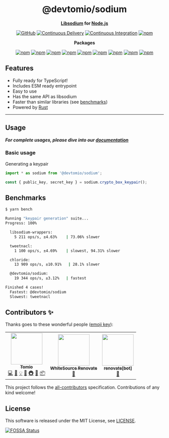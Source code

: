 <div align="center">

# @devtomio/sodium

**<a href="https://libsodium.gitbook.io">Libsodium</a> for <a href="https://nodejs.org">Node.js</a>**

[![GitHub](https://img.shields.io/github/license/devtomio/sodium)](https://github.com/devtomio/sodium/blob/main/LICENSE)
[![Continuous Delivery](https://github.com/devtomio/sodium/actions/workflows/continuous-delivery.yml/badge.svg)](https://github.com/devtomio/sodium/actions/workflows/continuous-delivery.yml)
[![Continuous Integration](https://github.com/devtomio/sodium/actions/workflows/continuous-integration.yml/badge.svg)](https://github.com/devtomio/sodium/actions/workflows/continuous-integration.yml)
[![npm](https://img.shields.io/npm/v/@devtomio/sodium?color=crimson&logo=npm&style=flat-square)](https://www.npmjs.com/package/@devtomio/sodium)

**Packages**

[![npm](https://img.shields.io/npm/v/@devtomio/sodium-android-arm64?color=crimson&logo=npm&style=flat-square&label=@devtomio/sodium-android-arm64)](https://www.npmjs.com/package/@devtomio/sodium-android-arm64)
[![npm](https://img.shields.io/npm/v/@devtomio/sodium-darwin-arm64?color=crimson&logo=npm&style=flat-square&label=@devtomio/sodium-darwin-arm64)](https://www.npmjs.com/package/@devtomio/sodium-darwin-arm64)
[![npm](https://img.shields.io/npm/v/@devtomio/sodium-darwin-x64?color=crimson&logo=npm&style=flat-square&label=@devtomio/sodium-darwin-x64)](https://www.npmjs.com/package/@devtomio/sodium-darwin-x64)
[![npm](https://img.shields.io/npm/v/@devtomio/sodium-freebsd-x64?color=crimson&logo=npm&style=flat-square&label=@devtomio/sodium-freebsd-x64)](https://www.npmjs.com/package/@devtomio/sodium-freebsd-x64)
[![npm](https://img.shields.io/npm/v/@devtomio/sodium-linux-arm64-gnu?color=crimson&logo=npm&style=flat-square&label=@devtomio/sodium-linux-arm64-gnu)](https://www.npmjs.com/package/@devtomio/sodium-linux-arm64-gnu)
[![npm](https://img.shields.io/npm/v/@devtomio/sodium-linux-arm64-musl?color=crimson&logo=npm&style=flat-square&label=@devtomio/sodium-linux-arm64-musl)](https://www.npmjs.com/package/@devtomio/sodium-linux-arm64-musl)
[![npm](https://img.shields.io/npm/v/@devtomio/sodium-linux-x64-gnu?color=crimson&logo=npm&style=flat-square&label=@devtomio/sodium-linux-x64-gnu)](https://www.npmjs.com/package/@devtomio/sodium-linux-x64-gnu)
[![npm](https://img.shields.io/npm/v/@devtomio/sodium-linux-x64-musl?color=crimson&logo=npm&style=flat-square&label=@devtomio/sodium-linux-x64-musl)](https://www.npmjs.com/package/@devtomio/sodium-linux-x64-musl)
[![npm](https://img.shields.io/npm/v/@devtomio/sodium-win32-x64-msvc?color=crimson&logo=npm&style=flat-square&label=@devtomio/sodium-win32-x64-msvc)](https://www.npmjs.com/package/@devtomio/sodium-win32-x64-msvc)

</div>

## Features

-   Fully ready for TypeScript!
-   Includes ESM ready entrypoint
-   Easy to use
-   Has the same API as libsodium
-   Faster than similar libraries (see [benchmarks](#benchmarks))
-   Powered by [Rust](https://github.com/brndnmtthws/dryoc)

---

## Usage

**_For complete usages, please dive into our [documentation]_**

### Basic usage

Generating a keypair

```typescript
import * as sodium from '@devtomio/sodium';

const { public_key, secret_key } = sodium.crypto_box_keypair();
```

## Benchmarks

```sh
$ yarn bench

Running "keypair generation" suite...
Progress: 100%

  libsodium-wrappers:
    5 211 ops/s, ±4.63%    | 73.06% slower

  tweetnacl:
    1 100 ops/s, ±4.69%    | slowest, 94.31% slower

  chloride:
    13 909 ops/s, ±10.91%   | 28.1% slower

  @devtomio/sodium:
    19 344 ops/s, ±3.12%   | fastest

Finished 4 cases!
  Fastest: @devtomio/sodium
  Slowest: tweetnacl
```

## Contributors ✨

Thanks goes to these wonderful people ([emoji key](https://allcontributors.org/docs/en/emoji-key)):

<!-- ALL-CONTRIBUTORS-LIST:START - Do not remove or modify this section -->
<!-- prettier-ignore-start -->
<!-- markdownlint-disable -->
<table>
  <tr>
    <td align="center"><a href="https://tomio.codes/"><img src="https://avatars.githubusercontent.com/u/75403863?v=4?s=100" width="100px;" alt=""/><br /><sub><b>Tomio</b></sub></a><br /><a href="https://github.com/devtomio/sodium/commits?author=devtomio" title="Code">💻</a> <a href="https://github.com/devtomio/sodium/commits?author=devtomio" title="Documentation">📖</a> <a href="#example-devtomio" title="Examples">💡</a> <a href="#ideas-devtomio" title="Ideas, Planning, & Feedback">🤔</a> <a href="#infra-devtomio" title="Infrastructure (Hosting, Build-Tools, etc)">🚇</a> <a href="#maintenance-devtomio" title="Maintenance">🚧</a> <a href="#platform-devtomio" title="Packaging/porting to new platform">📦</a></td>
    <td align="center"><a href="https://renovate.whitesourcesoftware.com/"><img src="https://avatars.githubusercontent.com/u/25180681?v=4?s=100" width="100px;" alt=""/><br /><sub><b>WhiteSource Renovate</b></sub></a><br /><a href="#maintenance-renovate-bot" title="Maintenance">🚧</a></td>
    <td align="center"><a href="https://github.com/apps/renovate"><img src="https://avatars.githubusercontent.com/in/2740?v=4?s=100" width="100px;" alt=""/><br /><sub><b>renovate[bot]</b></sub></a><br /><a href="#maintenance-renovate[bot]" title="Maintenance">🚧</a></td>
  </tr>
</table>

<!-- markdownlint-restore -->
<!-- prettier-ignore-end -->

<!-- ALL-CONTRIBUTORS-LIST:END -->

This project follows the [all-contributors](https://github.com/all-contributors/all-contributors) specification. Contributions of any kind welcome!

## License

This software is released under the MIT License, see [LICENSE](https://github.com/devtomio/sodium/blob/main/LICENSE).

[![FOSSA Status](https://app.fossa.com/api/projects/git%2Bgithub.com%2Fdevtomio%2Fsodium.svg?type=large)](https://app.fossa.com/projects/git%2Bgithub.com%2Fdevtomio%2Fsodium?ref=badge_large)

[documentation]: https://devtomio.github.io/sodium
